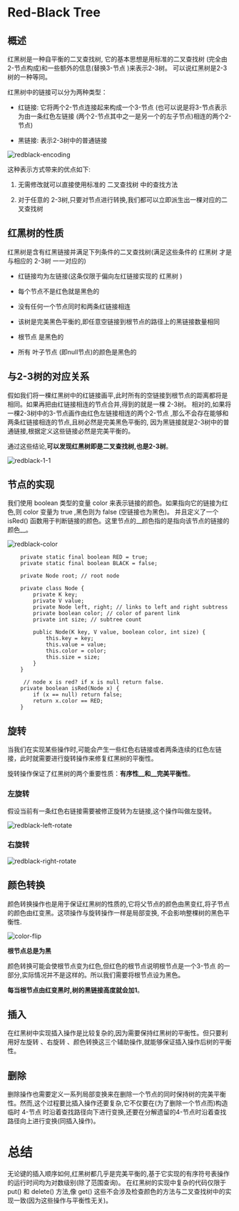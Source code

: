 # Red-Black Tree

## 概述

红黑树是一种自平衡的二叉查找树, 它的基本思想是用标准的二叉查找树 (完全由2-节点构成)和一些额外的信息(替换3-节点 )来表示2-3树。
可以说红黑树是2-3树的一种等同。

红黑树中的链接可以分为两种类型：

* 红链接: 它将两个2-节点连接起来构成一个3-节点 (也可以说是将3-节点表示为由一条红色左链接 (两个2-节点其中之一是另一个的左子节点)相连的两个2-节点)

* 黑链接: 表示2-3树中的普通链接

![redblack-encoding](https://github.com/xianfeng92/Fuck-Funny-DataStructure-Algorithms/blob/master/images/redblack-encoding.png)

这种表示方式带来的优点如下:

1. 无需修改就可以直接使用标准的 二叉查找树 中的查找方法

2. 对于任意的 2-3树,只要对节点进行转换,我们都可以立即派生出一棵对应的二叉查找树

## 红黑树的性质

红黑树是含有红黑链接并满足下列条件的二叉查找树(满足这些条件的 红黑树 才是与相应的 2-3树 一一对应的)

* 红链接均为左链接(这条仅限于偏向左红链接实现的 红黑树 )

* 每个节点不是红色就是黑色的

* 没有任何一个节点同时和两条红链接相连

* 该树是完美黑色平衡的,即任意空链接到根节点的路径上的黑链接数量相同

* 根节点 是黑色的

* 所有 叶子节点 (即null节点)的颜色是黑色的

## 与2-3树的对应关系

假如我们将一棵红黑树中的红链接画平,此时所有的空链接到根节点的距离都将是相同。如果再把由红链接相连的节点合并,得到的就是一棵 2-3树。
相对的,如果将一棵2-3树中的3-节点画作由红色左链接相连的两个2-节点 ,那么不会存在能够和两条红链接相连的节点,且树必然是完美黑色平衡的,
因为黑链接就是2-3树中的普通链接,根据定义这些链接必然是完美平衡的。

通过这些结论,__可以发现红黑树即是二叉查找树,也是2-3树__。

![redblack-1-1](https://github.com/xianfeng92/Fuck-Funny-DataStructure-Algorithms/blob/master/images/redblack-1-1.png)



## 节点的实现

我们使用 boolean 类型的变量 color 来表示链接的颜色。如果指向它的链接为红色,则 color 变量为 true ,黑色则为 false (空链接也为黑色)。
并且定义了一个 isRed() 函数用于判断链接的颜色。这里节点的__颜色指的是指向该节点的链接的颜色__。

![redblack-color](https://github.com/xianfeng92/Fuck-Funny-DataStructure-Algorithms/blob/master/images/redblack-color.png)

```
    private static final boolean RED = true;
    private static final boolean BLACK = false;

    private Node root; // root node

    private class Node {
        private K key;
        private V value;
        private Node left, right; // links to left and right subtress
        private boolean color; // color of parent link
        private int size; // subtree count

        public Node(K key, V value, boolean color, int size) {
            this.key = key;
            this.value = value;
            this.color = color;
            this.size = size;
        }
    }
	
	 // node x is red? if x is null return false.
    private boolean isRed(Node x) {
        if (x == null) return false;
        return x.color == RED;
    }
```

## 旋转

当我们在实现某些操作时,可能会产生一些红色右链接或者两条连续的红色左链接，此时就需要进行旋转操作来修复红黑树的平衡性。

旋转操作保证了红黑树的两个重要性质：__有序性__和__完美平衡性__。

### 左旋转

假设当前有一条红色右链接需要被修正旋转为左链接,这个操作叫做左旋转。


![redblack-left-rotate](https://github.com/xianfeng92/Fuck-Funny-DataStructure-Algorithms/blob/master/images/redblack-left-rotate.png)


### 右旋转

![redblack-right-rotate](https://github.com/xianfeng92/Fuck-Funny-DataStructure-Algorithms/blob/master/images/redblack-right-rotate.png)


## 颜色转换

颜色转换操作也是用于保证红黑树的性质的,它将父节点的颜色由黑变红,将子节点的颜色由红变黑。这项操作与旋转操作一样是局部变换, 
不会影响整棵树的黑色平衡性.

![color-flip](https://github.com/xianfeng92/Fuck-Funny-DataStructure-Algorithms/blob/master/images/color-flip.png)

__根节点总是为黑__

颜色转换可能会使根节点变为红色,但红色的根节点说明根节点是一个3-节点 的一部分,实际情况并不是这样的。所以我们需要将根节点设为黑色。

__每当根节点由红变黑时,树的黑链接高度就会加1__。


## 插入

在红黑树中实现插入操作是比较复杂的,因为需要保持红黑树的平衡性。但只要利用好左旋转 、右旋转 、颜色转换这三个辅助操作,就能够保证插入操作后树的平衡性。


## 删除

删除操作也需要定义一系列局部变换来在删除一个节点的同时保持树的完美平衡性。然而,这个过程要比插入操作还要复杂,它不仅要在(为了删除一个节点而)构造临时 4-节点
时沿着查找路径向下进行变换,还要在分解遗留的4-节点时沿着查找路径向上进行变换(同插入操作)。


# 总结

无论键的插入顺序如何,红黑树都几乎是完美平衡的,基于它实现的有序符号表操作的运行时间均为对数级别(除了范围查询)。
在红黑树的实现中复杂的代码仅限于 put() 和 delete() 方法,像 get() 这些不会涉及检查颜色的方法与二叉查找树中的实现一致(因为这些操作与平衡性无关)。

